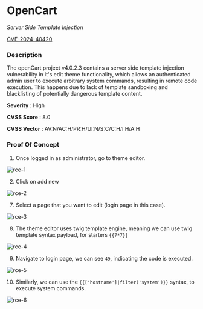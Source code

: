 # OpenCart
*Server Side Template Injection*

[CVE-2024-40420](https://cve.mitre.org/cgi-bin/cvename.cgi?name=CVE-2024-40420)

### Description

The openCart project v4.0.2.3 contains a server side template injection vulnerability in it's edit theme functionality, which allows an authenticated admin user to execute arbitrary system commands, resulting in remote code execution. This happens due to lack of template sandboxing and blacklisting of potentially dangerous template content.

**Severity** : High

**CVSS Score** : 8.0

**CVSS Vector** : AV:N/AC:H/PR:H/UI:N/S:C/C:H/I:H/A:H


### Proof Of Concept

1. Once logged in as administrator, go to theme editor.

![rce-1](https://github.com/A3h1nt/CVEs/assets/56585189/a5127189-6c70-441a-b494-d05a49ad6209)

2. Click on add new

![rce-2](https://github.com/A3h1nt/CVEs/assets/56585189/8f3d98a1-d46c-41bd-a0ee-23cbe1a8a810)

7. Select a page that you want to edit (login page in this case).

![rce-3](https://github.com/A3h1nt/CVEs/assets/56585189/acde30aa-b3bf-4bf0-ac8d-6d5882d4a788)

8. The theme editor uses twig template engine, meaning we can use twig template syntax payload, for starters `{{7*7}}`

![rce-4](https://github.com/A3h1nt/CVEs/assets/56585189/a45f9a91-4edd-4d6b-b3be-6d30fc231f37)

9. Navigate to login page, we can see `49`, indicating the code is executed.

![rce-5](https://github.com/A3h1nt/CVEs/assets/56585189/a44a5e5f-dfea-47b9-bff5-eddabbd916ba)

10. Similarly, we can use the `{{['hostname']|filter('system')}}` syntax, to execute system commands.

![rce-6](https://github.com/A3h1nt/CVEs/assets/56585189/d5f8ffde-4ad5-4202-8df2-cc80784f56d3)

